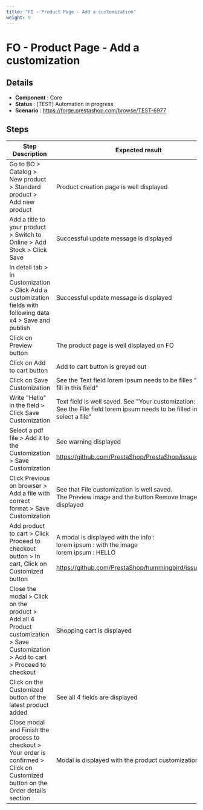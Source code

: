 ```yaml
---
title: "FO - Product Page - Add a customization"
weight: 9
---
```


# FO - Product Page - Add a customization
## Details
* **Component** : Core
* **Status** : [TEST] Automation in progress
* **Scenario** : https://forge.prestashop.com/browse/TEST-6977

## Steps
| Step Description | Expected result |
| ----- | ----- |
| Go to BO > Catalog > New product > Standard product > Add new product | Product creation page is well displayed |
| Add a title to your product > Switch to Online > Add Stock > Click Save | Successful update message is displayed |
| In detail tab > In Customization > Click Add a customization fields with following data x4 > Save and publish | Successful update message is displayed |
| Click on Preview button | The product page is well displayed on FO |
| Click on Add to cart button | Add to cart button is greyed out |
| Click on Save Customization | See the Text field lorem ipsum needs to be filles "Please fill in this field" |
| Write "Hello" in the field > Click Save Customization | Text field is well saved. See "Your customization: Hello"<br>See the File field lorem ipsum needs to be filled in "Please select a file" |
| Select a pdf file > Add it to the Customization > Save Customization | See warning displayed<br><br>https://github.com/PrestaShop/PrestaShop/issues/35623 |
| Click Previous on browser > Add a file with correct format > Save Customization | See that File customization is well saved.<br>The Preview image and the button Remove Image are displayed |
| Add product to cart > Click Proceed to checkout button > In cart, Click on Customized button | A modal is displayed with the info :<br>lorem ipsum : with the image<br>lorem ipsum : HELLO<br><br>https://github.com/PrestaShop/hummingbird/issues/612 |
| Close the modal > Click on the product > Add all 4 Product customization > Save Customization > Add to cart > Proceed to checkout | Shopping cart is displayed |
| Click on the Customized button of the latest product added | See all 4 fields are displayed |
| Close modal and Finish the process to checkout > Your order is confirmed > Click on Customized button on the Order details section | Modal is displayed with the product customization |
